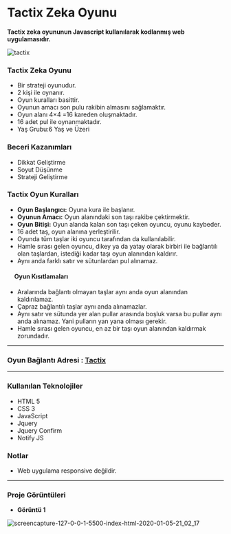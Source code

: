 # Tactix Zeka Oyunu
**Tactix zeka oyununun Javascript kullanılarak kodlanmış web uygulamasıdır.**

![tactix](https://user-images.githubusercontent.com/25087769/71783851-c2d21280-2ffd-11ea-9f3b-84b631b3ad01.png)



### Tactix Zeka Oyunu

* Bir strateji oyunudur. 
* 2 kişi ile oynanır.
* Oyun kuralları basittir.
* Oyunun amacı son pulu rakibin almasını sağlamaktır. 
* Oyun alanı 4×4 =16 kareden oluşmaktadır. 
* 16 adet pul ile oynanmaktadır.
* Yaş Grubu:6 Yaş ve Üzeri


### Beceri Kazanımları
* Dikkat Geliştirme
* Soyut Düşünme
* Strateji Geliştirme

### Tactix Oyun Kuralları

* **Oyun Başlangıcı:** Oyuna kura ile başlanır.
* **Oyunun Amacı:** Oyun alanındaki son taşı rakibe çektirmektir.
* **Oyun Bitişi:** Oyun alanda kalan son taşı çeken oyuncu, oyunu kaybeder.
* 16 adet taş, oyun alanına yerleştirilir.
* Oyunda tüm taşlar iki oyuncu tarafından da kullanılabilir.
* Hamle sırası gelen oyuncu, dikey ya da yatay olarak birbiri ile bağlantılı olan taşlardan, istediği kadar taşı oyun alanından kaldırır.
* Aynı anda farklı satır ve sütunlardan pul alınamaz.


#### &nbsp;&nbsp;&nbsp;&nbsp;&nbsp;Oyun Kısıtlamaları

* Aralarında bağlantı olmayan taşlar aynı anda oyun alanından kaldırılamaz.
* Çapraz bağlantılı taşlar aynı anda alınamazlar.
* Aynı satır ve sütunda yer alan pullar arasında boşluk varsa bu pullar aynı anda alınamaz. Yani pulların yan yana olması gerekir.
* Hamle sırası gelen oyuncu, en az bir taşı oyun alanından kaldırmak zorundadır.
<hr>

### Oyun Bağlantı Adresi : [Tactix](https://mustafadalga.github.io/Front-End-Developments/Tactix/index.html)

<hr>

### Kullanılan Teknolojiler
 * HTML 5
 * CSS 3
 * JavaScript
 * Jquery
 * Jquery Confirm
 * Notify JS


### Notlar
 * Web uygulama responsive değildir.
 
 
<hr>


### Proje Görüntüleri

* **Görüntü 1**

![screencapture-127-0-0-1-5500-index-html-2020-01-05-21_02_17](https://user-images.githubusercontent.com/25087769/71783981-4b04e780-2fff-11ea-9bfa-dea9b24cb955.png)



